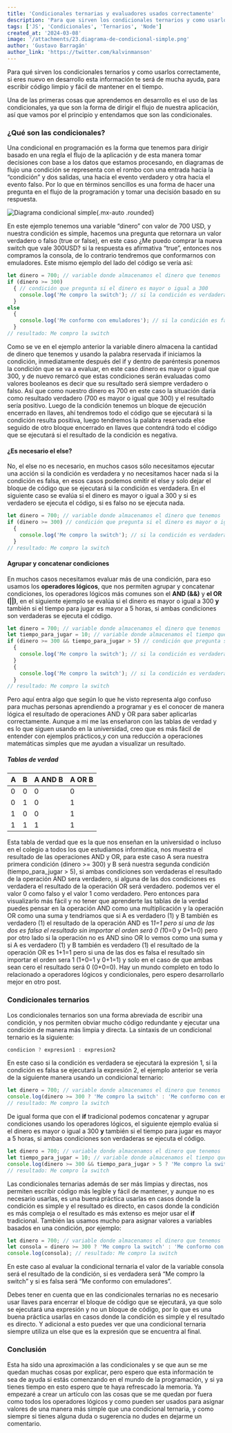 ```yaml
---
title: 'Condicionales ternarias y evaluadores usados correctamente'
description: 'Para que sirven los condicionales ternarios y como usarlos correctamente, si eres nuevo en desarrollo esta información te será de mucha ayuda, para escribir código limpio y fácil de mantener en el tiempo.'
tags: ['JS', 'Condicionales', 'Ternarios', 'Node']
created_at: '2024-03-08'
image: '/attachments/23.diagrama-de-condicional-simple.png'
author: 'Gustavo Barragán'
author_link: 'https://twitter.com/kalvinmanson'
---
```

Para qué sirven los condicionales ternarios y como usarlos correctamente, si eres nuevo en desarrollo esta información te será de mucha ayuda, para escribir código limpio y fácil de mantener en el tiempo.

Una de las primeras cosas que aprendemos en desarrollo es el uso de las condicionales, ya que son la forma de dirigir el flujo de nuestra aplicación, así que vamos por el principio y entendamos que son las condicionales.

### ¿Qué son las condicionales?
Una condicional en programación es la forma que tenemos para dirigir basado en una regla el flujo de la aplicación y de esta manera tomar decisiones con base a los datos que estamos procesando, en diagramas de flujo una condición se representa con el rombo con una entrada hacia la “condición” y dos salidas, una hacia el evento verdadero y otra hacia el evento falso. Por lo que en términos sencillos es una forma de hacer una pregunta en el flujo de la programación y tomar una decisión basado en su respuesta. 

![Diagrama condicional simple](/attachments/23.diagrama-de-condicional-simple.png){.mx-auto .rounded}

En este ejemplo tenemos una variable “dinero” con valor de 700 USD, y nuestra condición es simple, hacemos una pregunta que retornara un valor verdadero o falso (true or false), en este caso ¿Me puedo comprar la nueva switch que vale 300USD? si la respuesta es afirmativa “true”, entonces nos compramos la consola, de lo contrario tendremos que conformarnos con emuladores. Este mismo ejemplo del lado del código se vería así:

```javascript
let dinero = 700; // variable donde almacenamos el dinero que tenemos
if (dinero >= 300) 
  { // condición que pregunta si el dinero es mayor o igual a 300
    console.log('Me compro la switch'); // si la condición es verdadera
  }
else
  {
    console.log('Me conformo con emuladores'); // si la condición es falsa
  }
// resultado: Me compro la switch
```

Como se ve en el ejemplo anterior la variable dinero almacena la cantidad de dinero que tenemos y usando la palabra reservada if iniciamos la condición, inmediatamente después del if y dentro de paréntesis ponemos la condición que se va a evaluar, en este caso dinero es mayor o igual que 300, y de nuevo remarcó que estas condiciones serán evaluadas como valores booleanos es decir que su resultado será siempre verdadero o falso. Así que como nuestro dinero es 700 en este caso la situación daría como resultado verdadero (700 es mayor o igual que 300) y el resultado sería positivo. Luego de la condición tenemos un bloque de ejecución encerrado en llaves, ahí tendremos todo el código que se ejecutará si la condición resulta positiva, luego tendremos la palabra reservada else seguido de otro bloque encerrado en llaves que contendrá todo el código que se ejecutará si el resultado de la condición es negativa.

#### ¿Es necesario el else?
No, el else no es necesario, en muchos casos sólo necesitamos ejecutar una acción si la condición es verdadera y no necesitamos hacer nada si la condición es falsa, en esos casos podemos omitir el else y solo dejar el bloque de código que se ejecutará si la condición es verdadera. En el siguiente caso se evalúa si el dinero es mayor o igual a 300 y si es verdadero se ejecuta el código, si es falso no se ejecuta nada.

```javascript
let dinero = 700; // variable donde almacenamos el dinero que tenemos
if (dinero >= 300) // condición que pregunta si el dinero es mayor o igual a 300
  {
    console.log('Me compro la switch'); // si la condición es verdadera
  }
// resultado: Me compro la switch
```

#### Agrupar y concatenar condiciones
En muchos casos necesitamos evaluar más de una condición, para eso usamos los **operadores lógicos**, que nos permiten agrupar y concatenar condiciones, los operadores lógicos más comunes son el **AND (&&)** y **el OR (||)**, en el siguiente ejemplo se evalúa si el dinero es mayor o igual a 300 **y** también si el tiempo para jugar es mayor a 5 horas, si ambas condiciones son verdaderas se ejecuta el código.

```javascript
let dinero = 700; // variable donde almacenamos el dinero que tenemos
let tiempo_para_jugar = 10; // variable donde almacenamos el tiempo que tenemos para jugar
if (dinero >= 300 && tiempo_para_jugar > 5) // condición que pregunta si el dinero es mayor o igual a 300 y el tiempo para jugar es mayor a 5
  { 
    console.log('Me compro la switch'); // si la condición es verdadera
  }
  { 
    console.log('Me compro la switch'); // si la condición es verdadera
  }
// resultado: Me compro la switch
```

Pero aquí entra algo que según lo que he visto representa algo confuso para muchas personas aprendiendo a programar y es el conocer de manera lógica el resultado de operaciones AND y OR para saber aplicarlas correctamente. Aunque a mi me las enseñaron con las tablas de verdad y es lo que siguen usando en la universidad, creo que es más fácil de entender con ejemplos prácticos,y con una reducción a operaciones matemáticas simples que me ayudan a visualizar un resultado.

##### Tablas de verdad
| A | B | A AND B | A OR B |
|---|---|---------|--------|
| 0 | 0 |    0    |   0    |
| 0 | 1 |    0    |   1    |
| 1 | 0 |    0    |   1    |
| 1 | 1 |    1    |   1    |

Esta tabla de verdad que es la que nos enseñan en la universidad o incluso en el colegio a todos los que estudiamos informática, nos muestra el resultado de las operaciones AND y OR, para este caso A sera nuestra primera condición (dinero >= 300) y B será nuestra segunda condición (tiempo_para_jugar > 5), si ambas condiciones son verdaderas el resultado de la operación AND sera verdadero, si alguna de las dos condiciones es verdadera el resultado de la operación OR será verdadero. podemos ver el valor 0 como falso y el valor 1 como verdadero.
Pero entonces para visualizarlo más fácil y no tener que aprenderte las tablas de la verdad puedes pensar en la operación AND como una multiplicación y la operación OR como una suma y tendriamos que si A es verdadero (1) y B también es verdadero (1) el resultado de la operación AND es 1*1=1 pero si una de las dos es falsa el resultado sin importar el orden será 0 (1*0=0 y 0*1=0) pero por otro lado si la operación no es AND sino OR lo vemos como una suma y si A es verdadero (1) y B también es verdadero (1) el resultado de la operación OR es 1+1=1 pero si una de las dos es falsa el resultado sin importar el orden sera 1 (1+0=1 y 0+1=1) y solo en el caso de que ambas sean cero el resultado será 0 (0+0=0).
Hay un mundo completo en todo lo relacionado a operadores lógicos y condicionales, pero espero desarrollarlo mejor en otro post.

### Condicionales ternarios
Los condicionales ternarios son una forma abreviada de escribir una condición, y nos permiten obviar mucho código redundante y ejecutar una condición de manera más limpia y directa. La sintaxis de un condicional ternario es la siguiente:

```javascript
condicion ? expresion1 : expresion2
```

En este caso si la condición es verdadera se ejecutará la expresión 1, si la condición es falsa se ejecutará la expresión 2, el ejemplo anterior se vería de la siguiente manera usando un condicional ternario:

```javascript
let dinero = 700; // variable donde almacenamos el dinero que tenemos
console.log(dinero >= 300 ? 'Me compro la switch' : 'Me conformo con emuladores'); // condicional ternario
// resultado: Me compro la switch
```

De igual forma que con el **if** tradicional podemos concatenar y agrupar condiciones usando los operadores lógicos, el siguiente ejemplo evalúa si el dinero es mayor o igual a 300 **y** también si el tiempo para jugar es mayor a 5 horas, si ambas condiciones son verdaderas se ejecuta el código.

```javascript
let dinero = 700; // variable donde almacenamos el dinero que tenemos
let tiempo_para_jugar = 10; // variable donde almacenamos el tiempo que tenemos para jugar
console.log(dinero >= 300 && tiempo_para_jugar > 5 ? 'Me compro la switch' : 'Me conformo con emuladores'); // condicional ternario
// resultado: Me compro la switch
```

Las condicionales ternarias además de ser más limpias y directas, nos permiten escribir código más legible y fácil de mantener, y aunque no es necesario usarlas, es una buena práctica usarlas en casos donde la condición es simple y el resultado es directo, en casos donde la condición es más compleja o el resultado es más extenso es mejor usar el **if** tradicional. También las usamos mucho para asignar valores a variables basados en una condición, por ejemplo:

```javascript
let dinero = 700; // variable donde almacenamos el dinero que tenemos
let consola = dinero >= 300 ? 'Me compro la switch' : 'Me conformo con emuladores'; // condicional ternario
console.log(consola); // resultado: Me compro la switch
```
En este caso al evaluar la condicional ternaria el valor de la variable consola será el resultado de la condición, si es verdadera será “Me compro la switch” y si es falsa será “Me conformo con emuladores”.

Debes tener en cuenta que en las condicionales ternarias no es necesario usar llaves para encerrar el bloque de código que se ejecutará, ya que solo se ejecutará una expresión y no un bloque de código, por lo que es una buena práctica usarlas en casos donde la condición es simple y el resultado es directo. Y adicional a esto puedes ver que una condicional ternaria siempre utiliza un else que es la expresión que se encuentra al final.

### Conclusión
Esta ha sido una aproximación a las condicionales y se que aun se me quedan muchas cosas por explicar, pero espero que esta información te sea de ayuda si estás comenzando en el mundo de la programación, y si ya tienes tiempo en esto espero que te haya refrescado la memoria. Ya empezaré a crear un artículo con las cosas que se me quedan por fuera como todos los operadores lógicos y como pueden ser usados para asignar valores de una manera más simple que una condicional ternaria, y como siempre si tienes alguna duda o sugerencia no dudes en dejarme un comentario.
